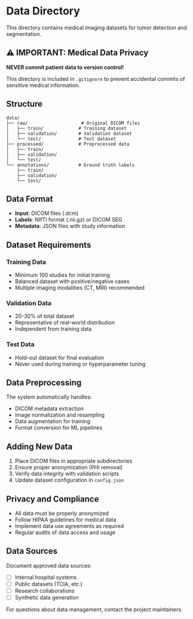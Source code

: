 # Data Directory

This directory contains medical imaging datasets for tumor detection and segmentation.

## ⚠️ IMPORTANT: Medical Data Privacy

**NEVER commit patient data to version control!**

This directory is included in `.gitignore` to prevent accidental commits of sensitive medical information.

## Structure

```
data/
├── raw/                    # Original DICOM files
│   ├── train/             # Training dataset
│   ├── validation/        # Validation dataset
│   └── test/              # Test dataset
├── processed/             # Preprocessed data
│   ├── train/
│   ├── validation/
│   └── test/
└── annotations/           # Ground truth labels
    ├── train/
    ├── validation/
    └── test/
```

## Data Format

- **Input**: DICOM files (.dcm)
- **Labels**: NIfTI format (.nii.gz) or DICOM SEG
- **Metadata**: JSON files with study information

## Dataset Requirements

### Training Data
- Minimum 100 studies for initial training
- Balanced dataset with positive/negative cases
- Multiple imaging modalities (CT, MRI) recommended

### Validation Data
- 20-30% of total dataset
- Representative of real-world distribution
- Independent from training data

### Test Data
- Hold-out dataset for final evaluation
- Never used during training or hyperparameter tuning

## Data Preprocessing

The system automatically handles:
- DICOM metadata extraction
- Image normalization and resampling
- Data augmentation for training
- Format conversion for ML pipelines

## Adding New Data

1. Place DICOM files in appropriate subdirectories
2. Ensure proper anonymization (PHI removal)
3. Verify data integrity with validation scripts
4. Update dataset configuration in `config.json`

## Privacy and Compliance

- All data must be properly anonymized
- Follow HIPAA guidelines for medical data
- Implement data use agreements as required
- Regular audits of data access and usage

## Data Sources

Document approved data sources:
- [ ] Internal hospital systems
- [ ] Public datasets (TCIA, etc.)
- [ ] Research collaborations
- [ ] Synthetic data generation

For questions about data management, contact the project maintainers.
